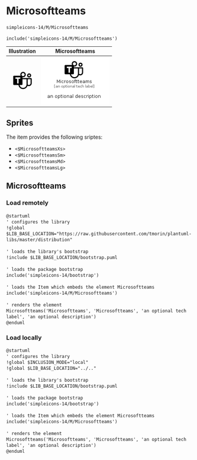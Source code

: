 # Microsoftteams


```text
simpleicons-14/M/Microsoftteams
```

```text
include('simpleicons-14/M/Microsoftteams')
```



| Illustration | Microsoftteams |
| :---: | :---: |
| ![illustration for Illustration](../../simpleicons-14/M/Microsoftteams.png) | ![illustration for Microsoftteams](../../simpleicons-14/M/Microsoftteams.Local.png) |



## Sprites
The item provides the following sriptes:

- `<$MicrosoftteamsXs>`
- `<$MicrosoftteamsSm>`
- `<$MicrosoftteamsMd>`
- `<$MicrosoftteamsLg>`





## Microsoftteams

### Load remotely
```plantuml
@startuml
' configures the library
!global $LIB_BASE_LOCATION="https://raw.githubusercontent.com/tmorin/plantuml-libs/master/distribution"

' loads the library's bootstrap
!include $LIB_BASE_LOCATION/bootstrap.puml

' loads the package bootstrap
include('simpleicons-14/bootstrap')

' loads the Item which embeds the element Microsoftteams
include('simpleicons-14/M/Microsoftteams')

' renders the element
Microsoftteams('Microsoftteams', 'Microsoftteams', 'an optional tech label', 'an optional description')
@enduml
```

### Load locally
```plantuml
@startuml
' configures the library
!global $INCLUSION_MODE="local"
!global $LIB_BASE_LOCATION="../.."

' loads the library's bootstrap
!include $LIB_BASE_LOCATION/bootstrap.puml

' loads the package bootstrap
include('simpleicons-14/bootstrap')

' loads the Item which embeds the element Microsoftteams
include('simpleicons-14/M/Microsoftteams')

' renders the element
Microsoftteams('Microsoftteams', 'Microsoftteams', 'an optional tech label', 'an optional description')
@enduml
```

